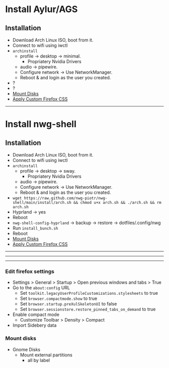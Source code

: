 
# Install Aylur/AGS

## Installation
* Download Arch Linux ISO, boot from it.
* Connect to wifi using iwctl
* `archinstall`
  * profile -> desktop -> minimal.
    * Propriatery Nvidia Drivers
  * audio -> pipewire.
  * Configure network -> Use NetworkManager.
  *  Reboot & and login as the user you created.
* ?
* ?
* [Mount Disks](#mount-disks)
* [Apply Custom Firefox CSS](#edit-firefox-settings)





-----------------------------------------


# Install nwg-shell

## Installation
* Download Arch Linux ISO, boot from it.
* Connect to wifi using iwctl
* `archinstall`
  * profile -> desktop -> sway.
    * Propriatery Nvidia Drivers
  * audio -> pipewire.
  * Configure network -> Use NetworkManager.
  *  Reboot & and login as the user you created.
* ```wget https://raw.github.com/nwg-piotr/nwg-shell/main/install/arch.sh && chmod u+x arch.sh && ./arch.sh && rm arch.sh```
* Hyprland -> yes
* Reboot
* `nwg-shell-config-hyprland` -> backup -> restore -> dotfiles/.config/nwg
* Run `install_bunch.sh`
* Reboot
* [Mount Disks](#mount-disks)
* [Apply Custom Firefox CSS](#edit-firefox-settings)


-----------------------------------------
-----------------------------------------
-----------------------------------------

### Edit firefox settings
* Settings > General > Startup > Open previous windows and tabs > True
* Go to the `about:config` URL
  * Set `toolkit.legacyUserProfileCustomizations.stylesheets` to true
  * Set `browser.compactmode.show` to true
  * Set `browser.startup.preXulSkeletonUI` to false
  * Set `browser.sessionstore.restore_pinned_tabs_on_demand` to true
* Enable compact mode
  * Customize Toolbar > Density > Compact
* Import Sidebery data

### Mount disks
* Gnome Disks
  * Mount external partitions
    * all by label

